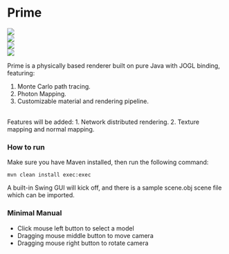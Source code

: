 Prime
=====
<img src="https://avatars1.githubusercontent.com/u/3256712?s=460"/><br/>
<img src="https://cloud.githubusercontent.com/assets/3256712/2883941/7853bb58-d4a2-11e3-8fe7-b27668eb9366.png"/><br/>
<img src="https://cloud.githubusercontent.com/assets/3256712/2883601/ef135e2e-d49d-11e3-9150-48f129c5c414.jpg"/><br/>
<img src="https://cloud.githubusercontent.com/assets/3256712/2883599/eb5b7cda-d49d-11e3-842c-dc63f05b44f3.jpg"/><br/>

Prime is a physically based renderer built on pure Java with JOGL binding, featuring:
  1. Monte Carlo path tracing.
  2. Photon Mapping.
  3. Customizable material and rendering pipeline.

<br/>
Features will be added:
  1. Network distributed rendering.
  2. Texture mapping and normal mapping.

<br/>

<h3>How to run</h3>
Make sure you have Maven installed, then run the following command:<br/>
<p><code>mvn clean install exec:exec</code></p>
A built-in Swing GUI will kick off, and there is a sample scene.obj scene file which can be imported.<br/>

<h3>Minimal Manual</h3>
<ul>
<li>Click mouse left button to select a model</li>
<li>Dragging mouse middle button to move camera</li>
<li>Dragging mouse right button to rotate camera</li>
</ul>
